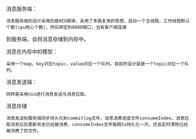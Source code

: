 消息服务端：

    消息服务端的设计采用的是NIO框架，采用了多路复用的思想，启动一个主线程，工作线程默认个数(cpu核心个数)，然后绑定到8080端口，当有客户端连接
到服务端，会将消息存储到内存中。

消息在内存中的模型：

    采用一个map，key对应topic，value对应一个队列。目前的设计就是一个topic对应一个队列。
消息发送端：

    同样是采用nio进行消息发送与消息拉取。

消息存储

    消息发送到服务端同步持久化到commitlog文件，消息消费进度文件consumeIndex，消息拉取消息后后更新状态已经被消费，consumeIndex文件每隔5s持久化一次，还会定时清除已经被消费了的文件。


